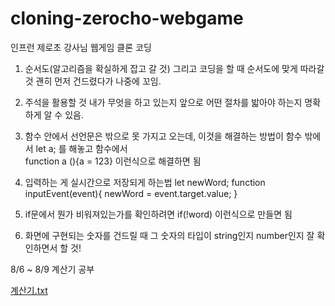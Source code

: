 # cloning-zerocho-webgame
인프런 제로초 강사님 웹게임 클론 코딩
1. 순서도(알고리즘을 확실하게 잡고 갈 것) 그리고 코딩을 할 때 순서도에 맞게 따라갈 것 괜히 먼저 건드렸다가 나중에 꼬임.

2. 주석을 활용할 것 내가 무엇을 하고 있는지 앞으로 어떤 절차를 밟아야 하는지 명확하게 알 수 있음.

3. 함수 안에서 선언문은 밖으로 못 가지고 오는데, 이것을 해결하는 방법이 함수 밖에서 let a; 를 해놓고 함수에서  
function a (){a = 123}
이런식으로 해결하면 됨

4.  입력하는 게 실시간으로 저장되게 하는법
let newWord;
function inputEvent(event){
    newWord = event.target.value; 
}

5. if문에서 뭔가 비워져있는가를 확인하려면
if(!word) 이런식으로 만들면 됨

6. 화면에 구현되는 숫자를 건드릴 때 그 숫자의 타입이 string인지 number인지 잘 확인하면서 할 것!

8/6 ~ 8/9 계산기 공부

[계산기.txt](https://github.com/dlxorb96/cloning-zerocho-webgame/files/6952606/default.txt)
